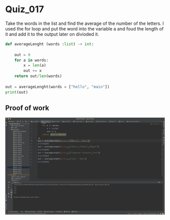 
# Quiz_017

Take the words in the list and find the average of the number of the letters.
I used the for loop and put the word into the variable a and foud the length of it and add it to the output later on divioded it.

```.py
def averageLenght (words :list) -> int:

    out = 0
    for a in words:
        x = len(a)
        out += x
    return out/len(words)

out = averageLenght(words = ["hello", "main"])
print(out)
```
## Proof of work
![](Quiz_017.png)
